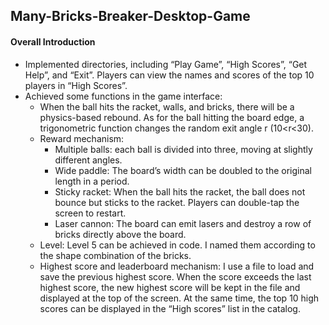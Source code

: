 ## Many-Bricks-Breaker-Desktop-Game

#### Overall Introduction
* Implemented directories, including “Play Game”, “High Scores”, “Get Help”, and “Exit”. Players can view the names and scores of the top 10 players in “High Scores”.
* Achieved some functions in the game interface:
  + When the ball hits the racket, walls, and bricks, there will be a physics-based rebound. As for the ball hitting the board edge, a trigonometric function changes the random exit angle r (10<r<30). 
  + Reward mechanism:
    *  Multiple balls: each ball is divided into three, moving at slightly different angles.
    *  Wide paddle: The board’s width can be doubled to the original length in a period.
    *  Sticky racket: When the ball hits the racket, the ball does not bounce but sticks to the racket. Players can double-tap the screen to restart.
    *  Laser cannon: The board can emit lasers and destroy a row of bricks directly above the board.
  + Level: Level 5 can be achieved in code. I named them according to the shape combination of the bricks.
  + Highest score and leaderboard mechanism: I use a file to load and save the previous highest score. When the score exceeds the last highest score, the new highest score will be kept in the file and displayed at the top of the screen. At the same time, the top 10 high scores can be displayed in the “High scores” list in the catalog.

